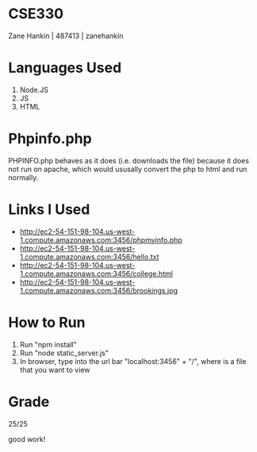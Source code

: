 # CSE330

Zane Hankin | 487413 | zanehankin

# Languages Used

<ol>
<li> Node.JS </li>
<li> JS </li>
<li> HTML </li>
</ol>

# Phpinfo.php

PHPINFO.php behaves as it does (i.e. downloads the file) because it does not run on apache, which would ususally convert the php to html and run normally.

# Links I Used

- http://ec2-54-151-98-104.us-west-1.compute.amazonaws.com:3456/phpmyinfo.php
- http://ec2-54-151-98-104.us-west-1.compute.amazonaws.com:3456/hello.txt
- http://ec2-54-151-98-104.us-west-1.compute.amazonaws.com:3456/college.html
- http://ec2-54-151-98-104.us-west-1.compute.amazonaws.com:3456/brookings.jpg

# How to Run

<ol>
  <li>Run "npm install" </li>
  <li>Run "node static_server.js" </li>
  <li> In browser, type into the url bar "localhost:3456" + "/<filename>", where <filename> is a file that you want to view </li>
</ol>

# Grade

25/25

good work!

